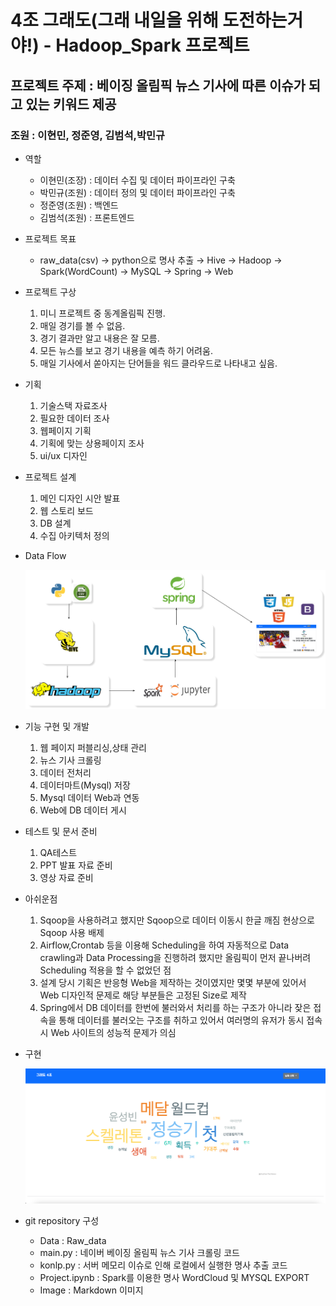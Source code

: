 # 4조 그래도(그래 내일을 위해 도전하는거야!) - Hadoop_Spark 프로젝트

## 프로젝트 주제 : 베이징 올림픽 뉴스 기사에 따른 이슈가 되고 있는 키워드 제공

### **조원 : 이현민, 정준영, 김범석,박민규**

- 역할
    - 이현민(조장) : 데이터 수집 및 데이터 파이프라인 구축
    - 박민규(조원) : 데이터 정의 및 데이터 파이프라인 구축
    - 정준영(조원) :  백엔드
    - 김범석(조원) :  프론트엔드
- 프로젝트 목표
    - raw_data(csv) → python으로 명사 추출 → Hive → Hadoop → Spark(WordCount) → MySQL → Spring → Web
- 프로젝트 구상
    1. 미니 프로젝트 중 동계올림픽 진행.
    2. 매일 경기를 볼 수 없음.
    3. 경기 결과만 알고 내용은 잘 모름.
    4. 모든 뉴스를 보고 경기 내용을 예측 하기 어려움.
    5. 매일 기사에서 쏟아지는 단어들을 워드 클라우드로 나타내고 싶음.
- 기획
    1. 기술스택 자료조사
    2. 필요한 데이터 조사
    3. 웹페이지 기획
    4. 기획에 맞는 상용페이지 조사
    5. ui/ux 디자인
- 프로젝트 설계
    1. 메인 디자인 시안 발표
    2. 웹 스토리 보드
    3. DB 설계
    4. 수집 아키텍처 정의
- Data Flow
    
    ![Untitled](image/Untitled.png)
    
- 기능 구현 및 개발
    1. 웹 페이지 퍼블리싱,상태 관리
    2. 뉴스 기사 크롤링
    3. 데이터 전처리
    4. 데이터마트(Mysql) 저장
    5. Mysql 데이터 Web과 연동
    6. Web에 DB 데이터 게시
- 테스트 및 문서 준비
    1. QA테스트
    2. PPT 발표 자료 준비
    3. 영상 자료 준비
- 아쉬운점
    1. Sqoop을 사용하려고 했지만 Sqoop으로 데이터 이동시 한글 깨짐 현상으로 Sqoop 사용 배제
    2. Airflow,Crontab 등을 이용해 Scheduling을 하여 자동적으로 Data crawling과 Data Processing을 진행하려 했지만 올림픽이 먼저 끝나버려 Scheduling 적용을 할 수 없었던 점
    3. 설계 당시 기획은 반응형 Web을 제작하는 것이였지만 몇몇 부분에 있어서 Web 디자인적 문제로 해당 부분들은 고정된 Size로 제작
    4. Spring에서 DB 데이터를 한번에 불러와서 처리를 하는 구조가 아니라 잦은 접속을 통해 데이터를 불러오는 구조를 취하고 있어서 여러명의 유저가 동시 접속시 Web 사이트의 성능적 문제가 의심
- 구현
    
    ![Untitled1](image/Untitled1.png)
- git repository 구성
	- Data : Raw_data
	- main.py : 네이버 베이징 올림픽 뉴스 기사 크롤링 코드
	- konlp.py : 서버 메모리 이슈로 인해 로컬에서 실행한 명사 추출 코드
	- Project.ipynb : Spark를 이용한 명사 WordCloud 및 MYSQL EXPORT
	- Image : Markdown 이미지
